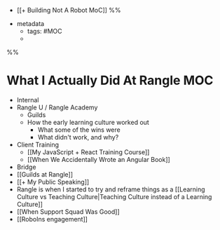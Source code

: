 + [[+ Building Not A Robot MoC]]
%% 
- metadata
	- tags:  #MOC 
	- 
%%
# What I Actually Did At Rangle MOC

 - Internal 
- Rangle U / Rangle Academy
	- Guilds
	- How the early learning culture worked out
		- What some of the wins were
		- What didn't work, and why?
- Client Training
	- [[My JavaScript + React Training Course]]
	- [[When We Accidentally Wrote an Angular Book]]
- Bridge
- [[Guilds at Rangle]]
- [[+ My Public Speaking]]
- Rangle is when I started to try and reframe things as a [[Learning Culture vs Teaching Culture|Teaching Culture instead of a Learning Culture]]
- [[When Support Squad Was Good]]
- [[RoboIns engagement]]